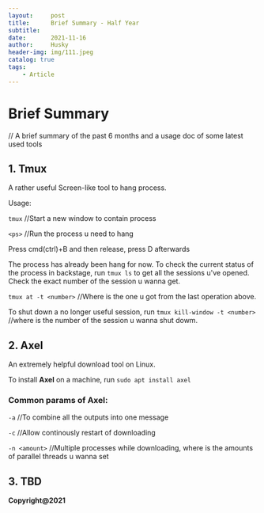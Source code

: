 ```yaml
---
layout:     post
title:      Brief Summary - Half Year
subtitle:   
date:       2021-11-16
author:     Husky
header-img: img/111.jpeg
catalog: true
tags:
    - Article
---
```


# Brief Summary
// A brief summary of the past 6 months and a usage doc of some latest used tools 

## 1. Tmux

A rather useful Screen-like tool to hang process. 

Usage: 

`tmux`
//Start a new window to contain process

`<ps>`
//Run the process u need to hang

Press cmd(ctrl)+B and then release, press D afterwards

The process has already been hang for now. To check the current status of the process in backstage, run `tmux ls` to get all the sessions u've opened. Check the exact number of the session u wanna get.

`tmux at -t <number>`
//Where <number> is the one u got from the last operation above.

To shut down a no longer useful session, run `tmux kill-window -t <number>` 
//where <number> is the number of the session u wanna shut dowm.

## 2. Axel

An extremely helpful download tool on Linux.

To install **Axel** on a machine, run `sudo apt install axel`

### Common params of **Axel**:

`-a` //To combine all the outputs into one message

`-c` //Allow continously restart of downloading

`-n <amount>` //Multiple processes while downloading, where <amount> is the amounts of parallel threads u wanna set

## 3. TBD

**Copyright@2021**
